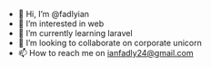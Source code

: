 - 👋 Hi, I’m @fadlyian
- 👀 I’m interested in web
- 🌱 I’m currently learning laravel
- 💞️ I’m looking to collaborate on corporate unicorn
- 📫 How to reach me on ianfadly24@gmail.com

<!---
fadlyian/fadlyian is a ✨ special ✨ repository because its `README.md` (this file) appears on your GitHub profile.
You can click the Preview link to take a look at your changes.
--->
